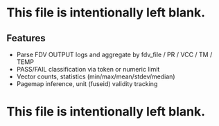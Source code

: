 # This file is intentionally left blank.

## Features

- Parse FDV OUTPUT logs and aggregate by fdv_file / PR / VCC / TM / TEMP
- PASS/FAIL classification via token or numeric limit
- Vector counts, statistics (min/max/mean/stdev/median)
- Pagemap inference, unit (fuseid) validity tracking
# This file is intentionally left blank.